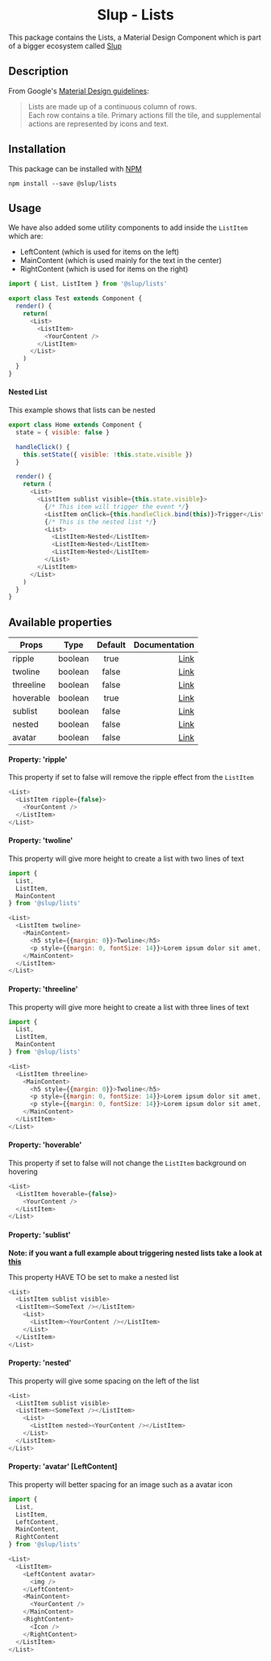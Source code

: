 <demo gif>

<h1 align='center'>Slup - Lists</h1>

This package contains the Lists, a Material Design Component which is part of a bigger ecosystem called [Slup](https://github.com/gejsi/material)

## Description
From Google's [Material Design guidelines](https://material.io/guidelines):
<blockquote>
  Lists are made up of a continuous column of rows.
  <br />
  Each row contains a tile. Primary actions fill the tile, and supplemental actions are represented by icons and text.
</blockquote>

## Installation
This package can be installed with [NPM](http://npmjs.com/)
```
npm install --save @slup/lists
```

## Usage
We have also added some utility components to add inside the `ListItem` which are:
* LeftContent (which is used for items on the left)
* MainContent (which is used mainly for the text in the center)
* RightContent (which is used for items on the right)

```js
import { List, ListItem } from '@slup/lists'

export class Test extends Component {
  render() {
    return(
      <List>
        <ListItem>
          <YourContent />
        </ListItem>
      </List>
    )
  }
}
```

#### Nested List
This example shows that lists can be nested

```js
export class Home extends Component {
  state = { visible: false }

  handleClick() {
    this.setState({ visible: !this.state.visible })
  }

  render() {
    return (
      <List>
        <ListItem sublist visible={this.state.visible}>
          {/* This item will trigger the event */}
          <ListItem onClick={this.handleClick.bind(this)}>Trigger</ListItem>
          {/* This is the nested list */}
          <List>
            <ListItem>Nested</ListItem>
            <ListItem>Nested</ListItem>
            <ListItem>Nested</ListItem>
          </List>
        </ListItem>
      </List>
    )
  }
}
```

## Available properties
| Props          |    Type       |    Default    | Documentation                |
|-------------   |:-------------:|:-------------:|------:                       |
| ripple         |  boolean      |  true         | [Link](#property-ripple)     |
| twoline        |  boolean      |  false        | [Link](#property-twoline)    |
| threeline      |  boolean      |  false        | [Link](#property-threeline)  |
| hoverable      |  boolean      |  true         | [Link](#property-hoverable)  |
| sublist        |  boolean      |  false        | [Link](#property-sublist)    |
| nested         |  boolean      |  false        | [Link](#property-nested)     |
| avatar         |  boolean      |  false        | [Link](#property-avatarleftcontent)     |

#### Property: 'ripple'
This property if set to false will remove the ripple effect from the `ListItem`

```js
<List>
  <ListItem ripple={false}>
    <YourContent />
  </ListItem>
</List>
```

#### Property: 'twoline'
This property will give more height to create a list with two lines of text

```js
import {
  List,
  ListItem,
  MainContent
} from '@slup/lists'

<List>
  <ListItem twoline>
    <MainContent>
      <h5 style={{margin: 0}}>Twoline</h5>
      <p style={{margin: 0, fontSize: 14}}>Lorem ipsum dolor sit amet, consectetur adipiscing elit.</p>
    </MainContent>
  </ListItem>
</List>
```

#### Property: 'threeline'
This property will give more height to create a list with three lines of text

```js
import {
  List,
  ListItem,
  MainContent
} from '@slup/lists'

<List>
  <ListItem threeline>
    <MainContent>
      <h5 style={{margin: 0}}>Twoline</h5>
      <p style={{margin: 0, fontSize: 14}}>Lorem ipsum dolor sit amet, consectetur adipiscing elit.</p>
      <p style={{margin: 0, fontSize: 14}}>Lorem ipsum dolor sit amet, consectetur adipiscing elit.</p>
    </MainContent>
  </ListItem>
</List>
```

#### Property: 'hoverable'
This property if set to false will not change the `ListItem` background on hovering

```js
<List>
  <ListItem hoverable={false}>
    <YourContent />
  </ListItem>
</List>
```

#### Property: 'sublist'
**Note: if you want a full example about triggering nested lists take a look at [this](#nested-list)**

This property HAVE TO be set to make a nested list

```js
<List>
  <ListItem sublist visible>
  <ListItem><SomeText /></ListItem>
    <List>
      <ListItem><YourContent /></ListItem>
    </List>
  </ListItem>
</List>
```

#### Property: 'nested'
This property will give some spacing on the left of the list

```js
<List>
  <ListItem sublist visible>
  <ListItem><SomeText /></ListItem>
    <List>
      <ListItem nested><YourContent /></ListItem>
    </List>
  </ListItem>
</List>
```

#### Property: 'avatar' [LeftContent]
This property will better spacing for an image such as a avatar icon

```js
import {
  List,
  ListItem,
  LeftContent,
  MainContent,
  RightContent
} from '@slup/lists'

<List>
  <ListItem>
    <LeftContent avatar>
      <img />
    </LeftContent>
    <MainContent>
      <YourContent />
    </MainContent>
    <RightContent>
      <Icon />
    </RightContent>
  </ListItem>
</List>
```
